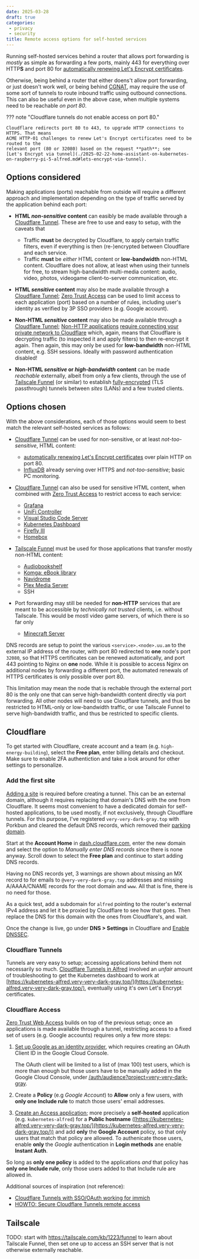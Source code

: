 ```yaml
---
date: 2025-03-28
draft: true
categories:
 - privacy
 - security
title: Remote access options for self-hosted services
---
```


Running self-hosted services behind a router that allows port forwarding is *mostly* as
simple as forwarding a few ports, mainly 443 for everything over HTTP**S** and port 80 for
[automatically renewing Let's Encrypt certificates](./2025-02-22-home-assistant-on-kubernetes-on-raspberry-pi-5-alfred.md#automatic-renovation).

Otherwise, being behind a router that either doens't allow port forwarding, or just doesn't
work well, or being behind [CGNAT](https://en.wikipedia.org/wiki/Carrier-grade_NAT),
may require the use of some sort of tunnels to route inbound traffic using outbound
connections. This can also be useful even in the above case, when multiple systems need to
be reachable *on port 80*.

??? note "Cloudflare tunnels do not enable access on port 80."

    Cloudflare redirects port 80 to 443, to upgrade HTTP connections to HTTPS. That means
    ACME HTTP-01 challenges to renew Let's Encrypt certificates need to be routed to the
    relevant port (80 or 32080) based on the request **path**; see
    [Let's Encrypt via tunnel](./2025-02-22-home-assistant-on-kubernetes-on-raspberry-pi-5-alfred.md#lets-encrypt-via-tunnel).

<!-- more -->

## Options considered

Making applications (ports) reachable from outside will require a different approach and
implementation depending on the type of traffic served by the application behind each port:

- **HTML *non-sensitive* content** can easibly be made available through a
  [Cloudflare Tunnel](https://developers.cloudflare.com/cloudflare-one/connections/connect-networks/).
  These are free to use and easy to setup, with the caveats that

    * Traffic **must** be decrypted by Cloudflare, to apply certain traffic filters, even
      if everything is then (re-)encrypted between Cloudflare and each service.
    * Traffic **must** be *either* HTML content or **low-bandwidth** non-HTML content.
      Cloudflare does not allow, at least when using their tunnels for free, to stream
      high-bandwidth multi-media content: audio, video, photos, videogame client-to-server
      communication, etc.

- **HTML *sensitive* content** may also be made available through a
  [Cloudflare Tunnel](https://developers.cloudflare.com/cloudflare-one/connections/connect-networks/);
  [Zero Trust Access](https://developers.cloudflare.com/cloudflare-one/policies/access/)
  can be used to limit access to each application (port) based on a number of rules,
  including user's identity as verified by 3P SSO providers (e.g. Google account).

- **Non-HTML *sensitive* content** may also be made available through a
  [Cloudflare Tunnel](https://developers.cloudflare.com/cloudflare-one/connections/connect-networks/);
  [Non-HTTP applications](https://developers.cloudflare.com/cloudflare-one/applications/non-http/)
  [require connecting your private network to Cloudflare](https://developers.cloudflare.com/cloudflare-one/connections/connect-networks/private-net/)
  which, again, means that Cloudflare is decrypting traffic (to inspected it and apply
  filters) to then re-encrypt it again. Then again, this may only be used for
  **low-bandwidth** non-HTML content, e.g. SSH sessions. Ideally with password
  authentication disabled!

- **Non-HTML *sensitive* or *high-bandwidth* content** can be made *reachable* externally,
  albeit from only a few clients, through the use of
  [Tailscale Funnel](https://tailscale.com/kb/1223/funnel) (or similar) to establish
  [fully-encrypted](https://tailscale.com/kb/1504/encryption) (TLS passthrough) tunnels
  between *sites* (LANs) and a few trusted clients.

## Options chosen

With the above considerations, each of those options would seem to best match the
relevant self-hosted services as follows:

- [Cloudflare Tunnel](https://developers.cloudflare.com/cloudflare-one/connections/connect-networks/) 
  can be used for non-sensitive, or at least *not-too-sensitive*, HTML content:
    * [automatically renewing Let's Encrypt certificates](./2025-02-22-home-assistant-on-kubernetes-on-raspberry-pi-5-alfred.md#automatic-renovation.md) 
      over plain HTTP on port 80.
    * [InfluxDB](./2024-04-20-monitoring-with-influxdb-and-grafana-on-kubernetes.md)
      already serving over HTTPS and *not-too-sensitive*; basic PC monitoring.

- [Cloudflare Tunnel](https://developers.cloudflare.com/cloudflare-one/connections/connect-networks/) 
  can also be used for sensitive HTML content, when combined with
  [Zero Trust Access](https://developers.cloudflare.com/cloudflare-one/policies/access/)
  to restrict access to each service:
    * [Grafana](./2024-04-20-monitoring-with-influxdb-and-grafana-on-kubernetes.md)
    * [UniFi Controller](./2024-12-31-migrating-unifi-controller-to-kubernetes.md)
    * [Visual Studio Code Server](./2023-05-29-running-vs-code-server-on-kubernetes.md)
    * [Kubernetes Dashboard](https://kubernetes.io/docs/tasks/access-application-cluster/web-ui-dashboard/)
    * [Firefly III](./2024-05-19-self-hosted-accountancy-with-firefly-iii.md)
    * [Homebox](./2024-07-10-self-hosted-inventory-with-homebox.md)

- [Tailscale Funnel](https://tailscale.com/kb/1223/funnel)
  must be used for those applications that transfer mostly non-HTML content:
    * [Audiobookshelf](./2024-02-28-audiobookshelf-on-kubernetes.md)
    * [Komga: eBook library](./2024-05-26-self-hosted-ebook-library-with-komga.md)
    * [Navidrome](./2024-10-26-self-hosted-music-streaming-with-navidrome.md)
    * [Plex Media Server](./2023-09-16-migrating-a-plex-media-server-to-kubernetes.md)
    * SSH

- Port forwarding may still be needed for **non-HTTP** services that are meant to be
  accessible by *technically not trusted* clients, i.e. without Tailscale. This would
  be mostl video game servers, of which there is so far only
    * [Minecraft Server](./2023-08-10-running-minecraft-java-server-for-bedrock-clients-on-kubernetes.md)

DNS records are setup to point the various `<service>.<node>.uu.am` to the external IP
address of the router, with port 80 redirected to **one** node's port `32080`, so that
HTTPS certificates can be renewed automatically, and port 443 pointing to Nginx on **one**
node. While it is possible to access Nginx on additional nodes by forwarding a different
port, the automated renewals of HTTPS certificates is only possible over port 80.

This limitation may mean the node that is rechable through the external port 80 is the
only one that can serve high-bandwidth content directly via port forwarding. All other
nodes will need to use Cloudflare tunnels, and thus be restricted to HTML-only or
low-bandwidth traffic, or use Tailscale Funnel to serve high-bandwidth traffic, and
thus be restricted to specific clients.

## Cloudflare

To get started with Cloudflare, create account and a team (e.g. `high-energy-building`),
select the **Free plan**, enter billing details and checkout. Make sure to enable 2FA
authentiction and take a look around for other settings to personalize.

### Add the first site

[Adding a site](https://developers.cloudflare.com/fundamentals/setup/manage-domains/add-site/)
is required before creating a tunnel. This can be an external domain, although it requires
replacing that domain's DNS with the one from Cloudflare. It seems most convenient to have
a dedicated domain for self-hosted applications, to be used mostly, if not exclusively,
through Cloudflare tunnels. For this purpose, I've registered `very-very-dark-gray.top`
with Porkbun and cleared the default DNS records, which removed their
[parking domain](https://kb.porkbun.com/article/239-cname-alias-record-with-that-host-already-exists-error).

Start at the **Account Home** in
[dash.cloudflare.com](https://dash.cloudflare.com/0041a4dbd1c161fe785c4f63fa8fcc06/home),
enter the new domain and select the option to *Manually enter DNS records* since
there is none anyway. Scroll down to select the **Free plan** and continue to
start adding DNS records.

Having no DNS records yet, 3 warnings are shown about missing an MX record to for
emails to `@very-very-dark-gray.top` addresses and missing A/AAAA/CNAME records
for the root domain and `www`. All that is fine, there is no need for those.

As a quick test, add a subdomain for `alfred` pointing to the router's external
IPv4 address and let it be proxied by Cloudflare to see how that goes. Then
replace the DNS for this domain with the ones from Cloudflare's, and wait.

Once the change is live, go under **DNS > Settings** in Cloudflare and
[Enable DNSSEC](https://developers.cloudflare.com/dns/dnssec/).

### Cloudflare Tunnels

Tunnels are very easy to setup; accessing applications behind them not necessarily so much.
[Cloudflare Tunnels in Alfred](./2025-02-22-home-assistant-on-kubernetes-on-raspberry-pi-5-alfred.md#cloudflare-tunnel)
involved an *unfair* amount of troubleshooting to get the Kubernetes dashboard to work at
[https://kubernetes-alfred.very-very-dark-gray.top/](https://kubernetes-alfred.very-very-dark-gray.top/),
eventually using it's own Let's Encrypt certificates.

### Cloudflare Access

[Zero Trust Web Access](https://developers.cloudflare.com/learning-paths/zero-trust-web-access/)
builds on top of the previous setup; once an applications is made available through a
tunnel, restricting access to a fixed set of users (e.g. Google accounts) requires only
a few more steps:

1.  [Set up Google as an identity provider](https://developers.cloudflare.com/cloudflare-one/identity/idp-integration/google/),
    which requires creating an OAuth Client ID in the Google Cloud Console.

    The OAuth client will be limited to a list of (max 100) test users, which is more than
    enough but those users have to be manually added in the Google Cloud Console, under
    [/auth/audience?project=very-very-dark-gray](https://console.cloud.google.com/auth/audience?project=very-very-dark-gray).

1.  Create a **Policy** (e.g *Google Account*) to **Allow** only a few users, with
    **only one Include rule** to match those users' email addresses.

1.  [Create an Access application](https://developers.cloudflare.com/learning-paths/zero-trust-web-access/access-application/create-access-app/); more precisely a
    **self-hosted** application (e.g. `kubernetes-alfred`) for a **Public hostname**
    ([https://kubernetes-alfred.very-very-dark-gray.top/](https://kubernetes-alfred.very-very-dark-gray.top/)) and add **only** the **Google Account** policy, so that
    only users that match that policy are allowed. To authenicate those users, enable
    **only** the *Google* authentication in **Login methods** ane enable **Instant Auth**.

So long as **only one policy** is added to the applications *and* that policy has
**only one Include rule**, only those users added to that Include rule are allowed in.

Additional sources of inspiration (not reference):

- [Cloudflare Tunnels with SSO/OAuth working for immich](https://github.com/immich-app/immich/discussions/8299)
- [HOWTO: Secure Cloudflare Tunnels remote access](https://community.home-assistant.io/t/howto-secure-cloudflare-tunnels-remote-access/570837/1)

## Tailscale

TODO: start with <https://tailscale.com/kb/1223/funnel> to learn about Tailscale Funnel,
then set one up to access an SSH server that is not otherwise externally reachable.